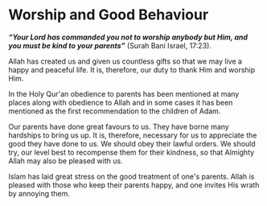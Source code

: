 Worship and Good Behaviour
==========================

***“Your Lord has commanded you not to worship anybody but Him, and you
must be kind to your parents”*** (Surah Bani Israel, 17:23).

Allah has created us and given us countless gifts so that we may live a
happy and peaceful life. It is, therefore, our duty to thank Him and
worship Him.

In the Holy Qur'an obedience to parents has been mentioned at many
places along with obedience to Allah and in some cases it has been
mentioned as the first recommendation to the children of Adam.

Our parents have done great favours to us. They have borne many
hardships to bring us up. It is, therefore, necessary for us to
appreciate the good they have done to us. We should obey their lawful
orders. We should try, our level best to recompense them for their
kindness, so that Almighty Allah may also be pleased with us.

Islam has laid great stress on the good treatment of one's parents.
Allah is pleased with those who keep their parents happy, and one
invites His wrath by annoying them.


